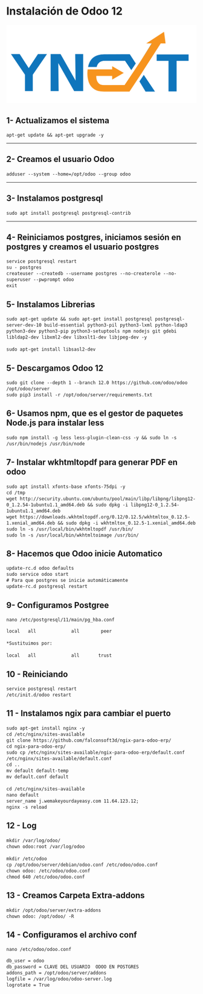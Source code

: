 # Instalación de Odoo 12

![Alt text](https://github.com/falconsoft3d/instalar-odoo-10/blob/master/img/logo-ynext.png?raw=true "Ynext")

## 1- Actualizamos el sistema

```linux
apt-get update && apt-get upgrade -y
```


---------------------
## 2- Creamos el usuario Odoo

```linux
adduser --system --home=/opt/odoo --group odoo
```


---------------------
## 3- Instalamos postgresql

```linux
sudo apt install postgresql postgresql-contrib
```


---------------------
## 4- Reiniciamos postgres, iniciamos sesión en postgres y creamos el usuario postgres

```linux
service postgresql restart
su - postgres
createuser --createdb --username postgres --no-createrole --no-superuser --pwprompt odoo
exit
```

## 5- Instalamos Librerias

```linux
sudo apt-get update && sudo apt-get install postgresql postgresql-server-dev-10 build-essential python3-pil python3-lxml python-ldap3 python3-dev python3-pip python3-setuptools npm nodejs git gdebi libldap2-dev libxml2-dev libxslt1-dev libjpeg-dev -y

sudo apt-get install libsasl2-dev
```

## 5- Descargamos Odoo 12

```linux
sudo git clone --depth 1 --branch 12.0 https://github.com/odoo/odoo /opt/odoo/server
sudo pip3 install -r /opt/odoo/server/requirements.txt
```

## 6- Usamos npm, que es el gestor de paquetes Node.js para instalar less

```linux
sudo npm install -g less less-plugin-clean-css -y && sudo ln -s /usr/bin/nodejs /usr/bin/node
```

## 7- Instalar wkhtmltopdf para generar PDF en odoo

```linux
sudo apt install xfonts-base xfonts-75dpi -y
cd /tmp
wget http://security.ubuntu.com/ubuntu/pool/main/libp/libpng/libpng12-0_1.2.54-1ubuntu1.1_amd64.deb && sudo dpkg -i libpng12-0_1.2.54-1ubuntu1.1_amd64.deb
wget https://downloads.wkhtmltopdf.org/0.12/0.12.5/wkhtmltox_0.12.5-1.xenial_amd64.deb && sudo dpkg -i wkhtmltox_0.12.5-1.xenial_amd64.deb
sudo ln -s /usr/local/bin/wkhtmltopdf /usr/bin/
sudo ln -s /usr/local/bin/wkhtmltoimage /usr/bin/
```

## 8- Hacemos que Odoo inicie Automatico

```linux
update-rc.d odoo defaults
sudo service odoo start
# Para que postgres se inicie automáticamente
update-rc.d postgresql restart
```

## 9- Configuramos Postgree

```linux
nano /etc/postgresql/11/main/pg_hba.conf
```
```linux
local   all             all        peer

*Sustituimos por:

local   all             all       trust
```

## 10 - Reiniciando
```linux
service postgresql restart
/etc/init.d/odoo restart
```

## 11 - Instalamos ngix para cambiar el puerto
```linux
sudo apt-get install nginx -y
cd /etc/nginx/sites-available
git clone https://github.com/falconsoft3d/ngix-para-odoo-erp/
cd ngix-para-odoo-erp/
sudo cp /etc/nginx/sites-available/ngix-para-odoo-erp/default.conf /etc/nginx/sites-available/default.conf
cd ..
mv default default-temp
mv default.conf default

cd /etc/nginx/sites-available
nano default
server_name j.wemakeyourdayeasy.com 11.64.123.12;
nginx -s reload
```

## 12 - Log
```linux
mkdir /var/log/odoo/
chown odoo:root /var/log/odoo

mkdir /etc/odoo
cp /opt/odoo/server/debian/odoo.conf /etc/odoo/odoo.conf
chown odoo: /etc/odoo/odoo.conf
chmod 640 /etc/odoo/odoo.conf
```

## 13 - Creamos Carpeta Extra-addons
```linux
mkdir /opt/odoo/server/extra-addons
chown odoo: /opt/odoo/ -R
```

## 14 - Configuramos el archivo conf
```linux
nano /etc/odoo/odoo.conf
```
```linux
db_user = odoo
db_password = CLAVE DEL USUARIO  ODOO EN POSTGRES
addons_path = /opt/odoo/server/addons
logfile = /var/log/odoo/odoo-server.log
logrotate = True
```









